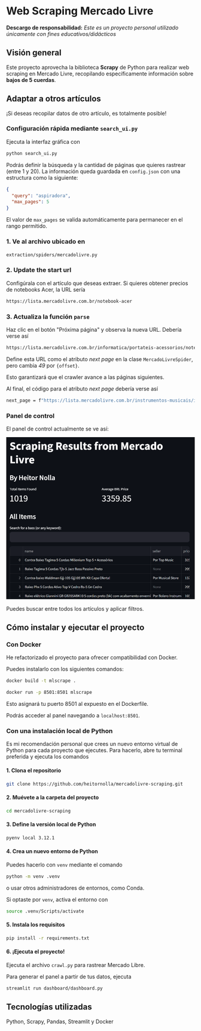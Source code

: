# Web Scraping Mercado Livre

**Descargo de responsabilidad:**
_Este es un proyecto personal utilizado únicamente con fines educativos/didácticos_

## Visión general

Este proyecto aprovecha la biblioteca **Scrapy** de Python para realizar web scraping en Mercado Livre, recopilando específicamente información sobre **bajos de 5 cuerdas**.

## Adaptar a otros artículos

¡Si deseas recopilar datos de otro artículo, es totalmente posible!

### Configuración rápida mediante `search_ui.py`

Ejecuta la interfaz gráfica con

```bash
python search_ui.py
```

Podrás definir la búsqueda y la cantidad de páginas que quieres rastrear (entre 1 y 20). La información queda guardada en `config.json` con una estructura como la siguiente:

```json
{
  "query": "aspiradora",
  "max_pages": 5
}
```

El valor de `max_pages` se valida automáticamente para permanecer en el rango permitido.

### 1. Ve al archivo ubicado en

```bash
extraction/spiders/mercadolivre.py
```

### 2. Update the start url

Configúrala con el artículo que deseas extraer.
Si quieres obtener precios de notebooks Acer, la URL sería

```bash
https://lista.mercadolivre.com.br/notebook-acer
```

### 3. Actualiza la función `parse`

Haz clic en el botón "Próxima página" y observa la nueva URL. Debería verse así

```bash
https://lista.mercadolivre.com.br/informatica/portateis-acessorios/notebooks/acer/notebook-acer_Desde_49_NoIndex_True
```

Define esta URL como el atributo _next page_ en la clase `MercadoLivreSpider`, pero cambia _49_ por `{offset}`.

Esto garantizará que el crawler avance a las páginas siguientes.

Al final, el código para el atributo _next page_ debería verse así

```bash
next_page = f"https://lista.mercadolivre.com.br/instrumentos-musicais/instrumentos-corda/baixos/baixo-5-cordas_Desde_{offset}_NoIndex_True_STRINGS*NUMBER_5-5"
```

### Panel de control

El panel de control actualmente se ve así:

!['Captura de pantalla del panel de control'](assets/screenshot.png)

Puedes buscar entre todos los artículos y aplicar filtros.

## Cómo instalar y ejecutar el proyecto

### Con Docker

He refactorizado el proyecto para ofrecer compatibilidad con Docker.

Puedes instalarlo con los siguientes comandos:

```bash
docker build -t mlscrape .
```

```bash
docker run -p 8501:8501 mlscrape
```

Esto asignará tu puerto 8501 al expuesto en el Dockerfile.

Podrás acceder al panel navegando a `localhost:8501`.

### Con una instalación local de Python

Es mi recomendación personal que crees un nuevo entorno virtual de Python para cada proyecto que ejecutes. Para hacerlo, abre tu terminal preferida y ejecuta los comandos

#### 1. Clona el repositorio

```bash
git clone https://github.com/heitornolla/mercadolivre-scraping.git
```

#### 2. Muévete a la carpeta del proyecto

```bash
cd mercadolivre-scraping
```

#### 3. Define la versión local de Python

```bash
pyenv local 3.12.1
```

#### 4. Crea un nuevo entorno de Python

Puedes hacerlo con `venv` mediante el comando

```bash
python -m venv .venv
```

o usar otros administradores de entornos, como Conda.

Si optaste por `venv`, activa el entorno con

```bash
source .venv/Scripts/activate
```

#### 5. Instala los requisitos

```bash
pip install -r requirements.txt
```

#### 6. ¡Ejecuta el proyecto!

Ejecuta el archivo `crawl.py` para rastrear Mercado Libre.

Para generar el panel a partir de tus datos, ejecuta

```bash
streamlit run dashboard/dashboard.py
```

## Tecnologías utilizadas

Python, Scrapy, Pandas, Streamlit y Docker
